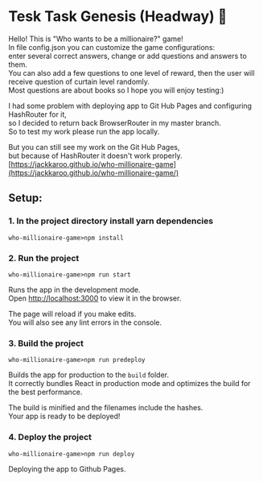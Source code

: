 # Tesk Task Genesis (Headway) 👾

Hello!  This is "Who wants to be a millionaire?" game! \
In file config.json you can customize the game configurations: \
enter several correct answers, change or add questions and answers to them. \
You can also add a few questions to one level of reward, then the user will \
receive question of curtain level randomly. \
Most questions are about books so I hope you will enjoy testing:)


I had some problem with deploying app to Git Hub Pages and configuring HashRouter for it,\
so I decided to return back BrowserRouter in my master branch. \
So to test my work please run the app locally.

But you can still see my work on the Git Hub Pages, \
but because of HashRouter it doesn't work properly.\
[https://jackkaroo.github.io/who-millionaire-game](https://jackkaroo.github.io/who-millionaire-game/)


## Setup:
### 1. In the project directory install yarn dependencies
``` 
who-millionaire-game>npm install
```
### 2. Run the project
``` 
who-millionaire-game>npm run start
```
Runs the app in the development mode.\
Open [http://localhost:3000](http://localhost:3000) to view it in the browser.

The page will reload if you make edits.\
You will also see any lint errors in the console.


### 3. Build the project
``` 
who-millionaire-game>npm run predeploy
```
Builds the app for production to the `build` folder.\
It correctly bundles React in production mode and optimizes the build for the best performance.

The build is minified and the filenames include the hashes.\
Your app is ready to be deployed!

### 4. Deploy the project
``` 
who-millionaire-game>npm run deploy
```
Deploying the app to Github Pages.
